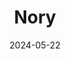 ---  
layout: startup_page  
title: "Nory"  
id: "nory.ai"  
permalink: "/norynory.ai05222024/"  
website: "https://nory.ai/"  
funding_round: "Series A"  
funding_amount: "$16M"  
investors: "Accel, Cavalry, Playfair, Samaipata, Triplepoint"  
about: "Nory provides a proprietary machine learning-powered platform for hospitality businesses. It helps manage and scale operations by centralizing data and predicting hourly venue demand, optimizing staffing and inventory to reduce costs and increase profitability. The platform uses AI algorithms that consider seasonal trends and real-time local data."  
markets: "Hospitality, FoodTech, SaaS, Artificial Intelligence & Machine Learning, Restaurant Technology, Business/Productivity Software, Operating Systems Software"  
hq: "Dublin, Dublin, Ireland"  
founded_year: "2020"  
linkedin: "https://www.linkedin.com/company/asknory"  
twitter: "https://twitter.com/asknory"  
instagram: ""  
facebook: ""  
crunchbase: "https://www.crunchbase.com/organization/skueeze?utm_source=linkedin&utm_medium=referral&utm_campaign=linkedin_companies&utm_content=profile_cta_anon&trk=funding_crunchbase"  
pitchbook: "https://pitchbook.com/profiles/company/463048-66"  

date_display: "22-May-2024"  
date: "2024-05-22"

# SEO Optimization  
meta_title: "Nory - Series A Funding ($16M)"  
meta_description: "Nory, Nory provides a proprietary machine learning-powered platform for hospitality businesses. It helps manage and scale operations by centralizing data an..."  
meta_keywords: "Nory, Hospitality, FoodTech, SaaS, Artificial Intelligence & Machine Learning, Restaurant Technology, Business/Productivity Software, Operating Systems Software, Series A funding"  
canonical_url: "https://startup.projectstartups.com/norynory.ai05222024/"  
---